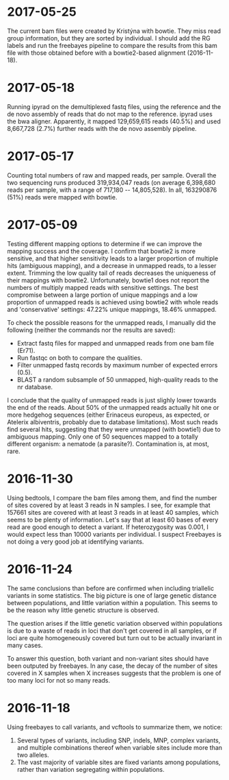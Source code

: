 2017-05-25
==========

The current bam files were created by Kristýna with bowtie. They miss
read group information, but they are sorted by individual. I should add
the RG labels and run the freebayes pipeline to compare the results from
this bam file with those obtained before with a bowtie2-based alignment
(2016-11-18).


2017-05-18
==========

Running ipyrad on the demultiplexed fastq files, using the reference and
the de novo assembly of reads that do not map to the reference. ipyrad
uses the bwa aligner. Apparently, it mapped 129,659,615 reads (40.5%) and
used 8,667,728 (2.7%) further reads with the de novo assembly pipeline.


2017-05-17
==========

Counting total numbers of raw and mapped reads, per sample. Overall the two
sequencing runs produced 319,934,047 reads (on average 6,398,680 reads per
sample, with a range of 717,180 -- 14,805,528). In all, 163290876 (51%) reads
were mapped with bowtie. 

2017-05-09
==========

Testing different mapping options to determine if we can improve the
mapping success and the coverage. I confirm that bowtie2 is more sensitive,
and that higher sensitivity leads to a larger proportion of multiple hits
(ambiguous mapping), and a decrease in unmapped reads, to a lesser extent.
Trimming the low quality tail of reads decreases the uniqueness of their
mappings with bowtie2. Unfortunately, bowtie1 does not report the numbers
of multiply mapped reads with sensitive settings. The best compromise
between a large portion of unique mappings and a low proportion of unmapped
reads is achieved using bowtie2 with whole reads and 'conservative' settings:
47.22% unique mappings, 18.46% unmapped.

To check the possible reasons for the unmapped reads, I manually did the
following (neither the commands nor the results are saved):

* Extract fastq files for mapped and unmapped reads from one bam file (Er71).
* Run fastqc on both to compare the qualities.
* Filter unmapped fastq records by maximum number of expected errors (0.5).
* BLAST a random subsample of 50 unmapped, high-quality reads to the nr database.

I conclude that the quality of unmapped reads is just slighly lower towards
the end of the reads. About 50% of the unmapped reads actually hit one or more
hedgehog sequences (either Erinaceus europeus, as expected, or Atelerix
albiventris, probably due to database limitations). Most such reads find
several hits, suggesting that they were unmapped (with bowtie1) due to
ambiguous mapping. Only one of 50 sequences mapped to a totally different
organism: a nematode (a parasite?). Contamination is, at most, rare.

2016-11-30
==========

Using bedtools, I compare the bam files among them, and find the number
of sites covered by at least 3 reads in N samples. I see, for example that
157661 sites are covered with at least 3 reads in at least 40 samples, which
seems to be plenty of information. Let's say that at least 60 bases of every
read are good enough to detect a variant. If heterozygosity was 0.001, I
would expect less than 10000 variants per individual. I suspect Freebayes
is not doing a very good job at identifying variants.

2016-11-24
==========

The same conclusions than before are confirmed when including triallelic
variants in some statistics. The big picture is one of large genetic distance
between populations, and little variation within a population. This seems
to be the reason why little genetic structure is observed.

The question arises if the little genetic variation observed within
populations is due to a waste of reads in loci that don't get covered in
all samples, or if loci are quite homogeneously covered but turn out to be
actually invariant in many cases.

To answer this question, both variant and non-variant sites should have been
outputed by freebayes. In any case, the decay of the number of sites covered
in X samples when X increases suggests that the problem is one of too many
loci for not so many reads.


2016-11-18
==========

Using freebayes to call variants, and vcftools to summarize them, we
notice:
   1. Several types of variants, including SNP, indels, MNP, complex
      variants, and multiple combinations thereof when variable sites
      include more than two alleles.
   2. The vast majority of variable sites are fixed variants among
      populations, rather than variation segregating within populations.
